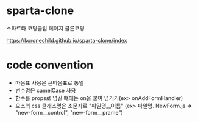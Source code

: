# sparta-clone
스파르타 코딩클럽 페이지 클론코딩 

https://koronechild.github.io/sparta-clone/index

# code convention
- 따옴표 사용은 큰따옴표로 통일
- 변수명은 camelCase 사용
- 함수를 props로 넘길 떄에는 on을 붙여 넘기기(ex> onAddFormHandler)
- 요소의 css 클래스명은 소문자로 "파일명__이름" (ex> 파일명. NewForm.js => "new-form__control", "new-form__prame")
